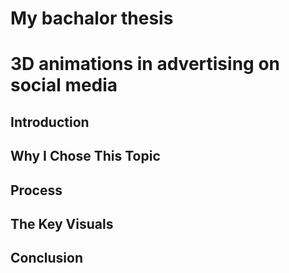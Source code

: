 # My bachalor thesis 
# 3D animations in advertising on social media 
## Introduction
## Why I Chose This Topic
## Process
## The Key Visuals
## Conclusion
